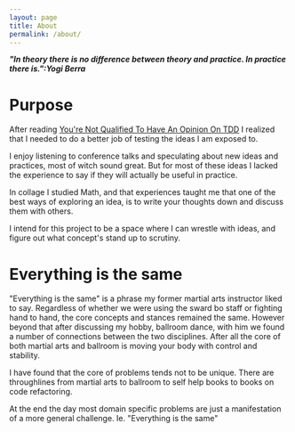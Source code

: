 ```yaml
---
layout: page
title: About
permalink: /about/
---
```

***"In theory there is no difference between theory and practice. In practice there is.":Yogi Berra***

# Purpose
After reading [You're Not Qualified To Have An Opinion On TDD](https://blog.boot.dev/clean-code/youre-not-qualified-for-tech-opinions/)
I realized that I needed to do a better job of testing the ideas I am exposed to.

I enjoy listening to conference talks and speculating about new ideas and practices, most of witch sound great.
But for most of these ideas I lacked the experience to say if they will actually be useful in practice.

In collage I studied Math, and that experiences taught me that one of the best ways of exploring an idea, is to write your thoughts down and discuss them with others.

I intend for this project to be a space where I can wrestle with ideas, and figure out what concept's stand up to scrutiny.

# Everything is the same
"Everything is the same" is a phrase my former martial arts instructor liked to say. 
Regardless of whether we were using the sward bo staff or fighting hand to hand, the core concepts and stances remained the same.
However beyond that after discussing my hobby, ballroom dance, with him we found a number of connections between the two disciplines.
After all the core of both martial arts and ballroom is moving your body with control and stability.

I have found that the core of problems tends not to be unique.
There are throughlines from martial arts to ballroom to self help books to books on code refactoring.

At the end the day most domain specific problems are just a manifestation of a more general challenge. Ie. "Everything is the same"


